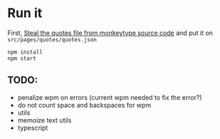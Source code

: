# Run it
First, [Steal the quotes file from monkeytype source code](https://raw.githubusercontent.com/Miodec/monkeytype/master/static/quotes/english.json) and put it on `src/pages/quotes/quotes.json`  
```
npm install
npm start
```

## TODO:
- penalize wpm on errors (current wpm needed to fix the error?)
- do not count space and backspaces for wpm
- utils
- memoize text utils
- typescript